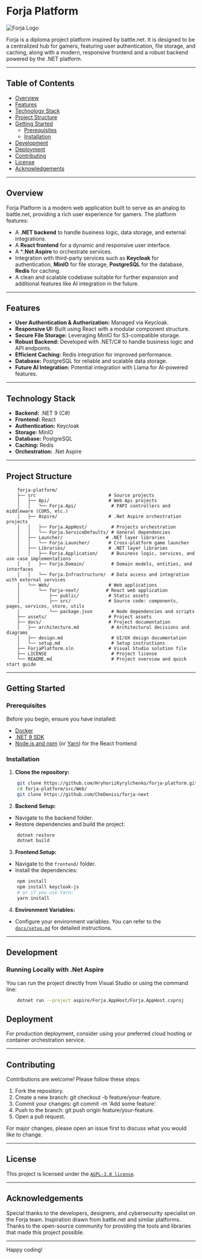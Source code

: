 # Forja Platform

![Forja Logo](./assets/logo.png)

Forja is a diploma project platform inspired by battle.net. It is designed to be a centralized hub for gamers, featuring user authentication, file storage, and caching, along with a modern, responsive frontend and a robust backend powered by the .NET platform.

---

## Table of Contents

- [Overview](#overview)
- [Features](#features)
- [Technology Stack](#technology-stack)
- [Project Structure](#project-structure)
- [Getting Started](#getting-started)
  - [Prerequisites](#prerequisites)
  - [Installation](#installation)
- [Development](#development)
- [Deployment](#deployment)
- [Contributing](#contributing)
- [License](#license)
- [Acknowledgements](#acknowledgements)

---

## Overview

Forja Platform is a modern web application built to serve as an analog to battle.net, providing a rich user experience for gamers. The platform features:
- A **.NET backend** to handle business logic, data storage, and external integrations.
- A **React frontend** for a dynamic and responsive user interface.
- A ***.Net Aspire** to orchestrate services.
- Integration with third-party services such as **Keycloak** for authentication, **MinIO** for file storage, **PostgreSQL** for the database, **Redis** for caching.
- A clean and scalable codebase suitable for further expansion and additional features like AI integration in the future.

---

## Features

- **User Authentication & Authorization:** Managed via Keycloak.
- **Responsive UI:** Built using React with a modular component structure.
- **Secure File Storage:** Leveraging MinIO for S3-compatible storage.
- **Robust Backend:** Developed with .NET/C# to handle business logic and API endpoints.
- **Efficient Caching:** Redis integration for improved performance.
- **Database:** PostgreSQL for reliable and scalable data storage.
- **Future AI Integration:** Potential integration with Llama for AI-powered features.

---

## Technology Stack

- **Backend:** .NET 9 (C#)
- **Frontend:** React
- **Authentication:** Keycloak
- **Storage:** MinIO
- **Database:** PostgreSQL
- **Caching:** Redis
- **Orchestration:** .Net Aspire

---

## Project Structure

```
    forja-platform/
    ├── src                           # Source projects
    │   ├── Api/                      # Web Api projects
    │   │   └── Forja.Api/             # PAPI controllers and middleware (CORS, etc.)
    │   ├── Aspire/                   # .Net Aspire orchestration projects
    │   │   ├── Forja.AppHost/         # Projects orchestration
    │   │   └── Forja.ServiceDefaults/ # General dependencies
    │   ├── Launcher/                # .NET layer libraries
    │   │   └── Forja.Launcher/       # Cross-platform game launcher
    │   ├── Libraries/                # .NET layer libraries
    │   │   ├── Forja.Application/     # Business logic, services, and use case implementations
    │   │   ├── Forja.Domain/          # Domain models, entities, and interfaces
    │   │   └── Forja.Infrastructure/  # Data access and integration with external services
    │   └── Web/                      # Web applications
    │       └── forja-next/          # React web application
    │           ├── public/           # Static assets
    │           ├── src/              # Source code: components, pages, services, store, utils
    │           └── package.json       # Node dependencies and scripts
    ├── assets/                       # Project assets
    ├── docs/                         # Project documentation
    │   ├── architecture.md            # Architectural decisions and diagrams
    │   ├── design.md                  # UI/UX design documentation
    │   └── setup.md                   # Setup instructions
    ├── ForjaPlatform.sln             # Visual Studio solution file
    ├── LICENSE                        # Project license
    └── README.md                      # Project overview and quick start guide
```

---

## Getting Started

### Prerequisites

Before you begin, ensure you have installed:
- [Docker](https://www.docker.com/get-started)
- [.NET 9 SDK](https://dotnet.microsoft.com/download)
- [Node.js and npm](https://nodejs.org/) (or [Yarn](https://yarnpkg.com/)) for the React frontend

### Installation

1. **Clone the repository:**

```bash
    git clone https://github.com/HryhoriiKyrylchenko/forja-platform.git
    cd forja-platform/src/Web/
    git clone https://github.com/CheDeniss/forja-next
```

2. **Backend Setup:**

- Navigate to the backend folder.
- Restore dependencies and build the project:

```bash
    dotnet restore
    dotnet build
```
3. **Frontend Setup:**

- Navigate to the `frontend/` folder.
- Install the dependencies:

```bash
    npm install
    npm install keycloak-js
    # or if you use Yarn:
    yarn install
```

4. **Environment Variables:**

- Configure your environment variables. You can refer to the [`docs/setup.md`](./docs/setup.md) for detailed instructions.

---

## Development

### Running Locally with .Net Aspire

You can run the project directly from Visual Studio or using the command line:

```bash
    dotnet run --project aspire/Forja.AppHost/Forja.AppHost.csproj
```

## Deployment

For production deployment, consider using your preferred cloud hosting or container orchestration service.

---

## Contributing

Contributions are welcome! Please follow these steps:

1. Fork the repository.
2. Create a new branch: git checkout -b feature/your-feature.
3. Commit your changes: git commit -m 'Add some feature'.
4. Push to the branch: git push origin feature/your-feature.
5. Open a pull request.

For major changes, please open an issue first to discuss what you would like to change.

---

## License

This project is licensed under the [`AGPL-3.0 license`](./LICENSE).

---

## Acknowledgements

Special thanks to the developers, designers, and cybersecurity specialist on the Forja team.
Inspiration drawn from battle.net and similar platforms.
Thanks to the open-source community for providing the tools and libraries that made this project possible.

---

Happy coding!